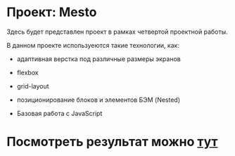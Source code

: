 # Проект: Mesto

Здесь будет представлен проект в рамках четвертой проектной работы.

В данном проекте используеются такие технологии, как:

- адаптивная верстка под различные размеры экранов

- flexbox

- grid-layout

- позиционирование блоков и элементов БЭМ (Nested)

- Базовая работа с JavaScript

# Посмотреть результат можно [тут](https://paveleremich.github.io/mesto/)
